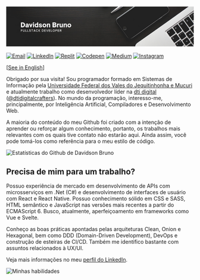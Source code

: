 ![Header](header.png)

[![Email](https://img.shields.io/badge/Email-0078D4?style=flat-square&logo=microsoft-outlook&logoColor=white)](<davidsonbruno@outlook.com>)
[![LinkedIn](https://img.shields.io/badge/LinkedIn-0077B5?style=flat-square&logo=linkedin&logoColor=white)](https://www.linkedin.com/in/davidsonbrsilva/)
[![Replit](https://img.shields.io/badge/replit-667881?style=flat-square&logo=replit&logoColor=white)](https://replit.com/@davidsonbrsilva)
[![Codepen](https://img.shields.io/badge/Codepen-000000?style=flat-square&logo=codepen&logoColor=white)](https://codepen.io/davidsonbrsilva)
[![Medium](https://img.shields.io/badge/Medium-12100E?style=flat-square&logo=medium&logoColor=white)](https://medium.com/@davidsonbrsilva)
[![Instagram](https://img.shields.io/badge/Instagram-E4405F?style=flat-square&logo=instagram&logoColor=white)](https://www.instagram.com/davidsonbrsilva/) 

[[See in English](README.md)] 

Obrigado por sua visita! Sou programador formado em Sistemas de Informação pela [Universidade Federal dos Vales do Jequitinhonha e Mucuri]() e atualmente trabalho como desenvolvedor líder na [dti digital](https://www.dtidigital.com.br/) ([@dtidigitalcrafters](https://github.com/dtidigitalcrafters)). No mundo da programação, interesso-me, principalmente, por Inteligência Artificial, Compiladores e Desenvolvimento Web.

A maioria do conteúdo do meu Github foi criado com a intenção de aprender ou reforçar algum conhecimento, portanto, os trabalhos mais relevantes com os quais tive contato não estarão aqui. Ainda assim, você pode tomá-los como referência para o meu estilo de código.

![Estatísticas do Github de Davidson Bruno](https://github-readme-stats.vercel.app/api?username=davidsonbrsilva&hide=contribs&count_private=true&show_icons=true&theme=codeSTACKr)

## Precisa de mim para um trabalho?

Possuo experiência de mercado em desenvolvimento de APIs com microsserviços em .Net (C#) e desenvolvimento de interfaces de usuário com React e React Native. Possuo conhecimento sólido em CSS e SASS, HTML semântico e JavaScript nas versões mais recentes a partir do ECMAScript 6. Busco, atualmente, aperfeiçoamento em frameworks como Vue e Svelte.

Conheço as boas práticas apontadas pelas arquiteturas Clean, Onion e Hexagonal, bem como DDD (Domain-Driven Development), DevOps e construção de esteiras de CI/CD. Também me identifico bastante com assuntos relacionados à UX/UI.

Veja mais informações no meu [perfil do LinkedIn](https://www.linkedin.com/in/davidsonbrsilva/).

![Minhas habilidades](https://skillicons.dev/icons?i=cs,cpp,py,php,dotnet,html,css,sass,js,ts,react,vue,vite,jest,laravel,mysql,sqlite,docker,git,github,ai,ps,xd,figma,vscode,visualstudio,azure,unity,linux,bash)
